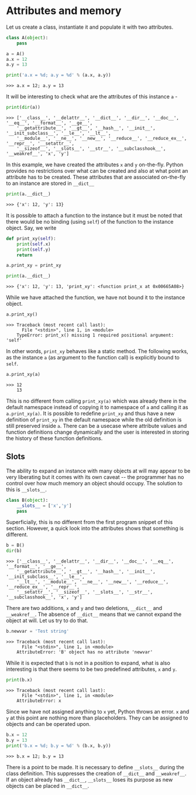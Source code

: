 # Attributes and memory

Let us create a class, instantiate it and populate it with two attributes.
```python
class A(object):
    pass

a = A()
a.x = 12
a.y = 13

print('a.x = %d; a.y = %d' % (a.x, a.y))
```
```
>>> a.x = 12; a.y = 13
```

It will be interesting to check what are the attributes of this instance `a` -

```python
print(dir(a))
```
```
>>> ['__class__', '__delattr__', '__dict__', '__dir__', '__doc__', '__eq__', '__format__', '__ge__', 
    '__getattribute__', '__gt__', '__hash__', '__init__', '__init_subclass__', '__le__', '__lt__', 
    '__module__', '__ne__', '__new__', '__reduce__', '__reduce_ex__', '__repr__', '__setattr__',
    '__sizeof__', '__slots__', '__str__', '__subclasshook__', '__weakref__', 'x', 'y']
```

In this example, we have created the attributes `x` and `y` on-the-fly. Python provides no restrictions over what can be created and also at what point an attribute has to be created. These attributes that are associated on-the-fly to an instance are stored in `__dict__`

```python
print(a.__dict__)
```
```
>>> {'x': 12, 'y': 13}
```

It is possible to attach a function to the instance but it must be noted that there would be no binding (using `self`) of the function to the instance object. Say, we write

```python
def print_xy(self):
    print(self.x)
    print(self.y)
    return

a.print_xy = print_xy

print(a.__dict__)
```
```
>>> {'x': 12, 'y': 13, 'print_xy': <function print_x at 0x00665A08>}
```
    
While we have attached the function, we have not bound it to the instance object.

```python
a.print_xy()
```
```
>>> Traceback (most recent call last):
      File "<stdin>", line 1, in <module>
    TypeError: print_x() missing 1 required positional argument: 'self'
```

In other words, `print_xy` behaves like a static method. The following works, as the instance `a` (as argument to the function call) is explicitly bound to `self`.

```python
a.print_xy(a)
```
```
>>> 12
    13
```

This is no different from calling `print_xy(a)` which was already there in the default namespace instead of copying it to namespace of `a` and calling it as `a.print_xy(a)`. It is possible to redefine `print_xy` and thus have a new definition of `print_xy` in the default namespace while the old definition is still preserved inside `a`. There can be a usecase where attribute values and function definitions change dynamically and the user is interested in storing the history of these function definitions.

## Slots

The ability to expand an instance with many objects at will may appear to be very liberating but it comes with its own caveat -- the programmer has no control over how much memory an object should occupy. The solution to this is `__slots__`.

```python
class B(object):
    __slots__ = ['x','y']
    pass
```

Superficially, this is no different from the first program snippet of this section. However, a quick look into the attributes shows that something is different.

```python
b = B()
dir(b)
```
```
>>> ['__class__', '__delattr__', '__dir__', '__doc__', '__eq__', '__format__', '__ge__', 
    '__getattribute__', '__gt__', '__hash__', '__init__', '__init_subclass__', '__le__', 
    '__lt__', '__module__', '__ne__', '__new__', '__reduce__', '__reduce_ex__', '__repr__',
    '__setattr__', '__sizeof__', '__slots__', '__str__', '__subclasshook__', 'x', 'y']
```

There are two additions, `x` and `y` and two deletions, `__dict__` and `__weakref__`. The absence of `__dict__` means that we cannot expand the object at will. Let us try to do that.

```python
b.newvar = 'Test string'
```
```
>>> Traceback (most recent call last):
      File "<stdin>", line 1, in <module>
    AttributeError: 'B' object has no attribute 'newvar'
```

While it is expected that `b` is not in a position to expand, what is also interesting is that there seems to be two predefined attributes, `x` and `y`.

```python
print(b.x)
```
```
>>> Traceback (most recent call last):
      File "<stdin>", line 1, in <module>
    AttributeError: x
```

Since we have not assigned anything to `x` yet, Python throws an error. `x` and `y` at this point are nothing more than placeholders. They can be assigned to objects and can be operated upon.

```python
b.x = 12
b.y = 13
print('b.x = %d; b.y = %d' % (b.x, b.y))
```
```
>>> b.x = 12; b.y = 13
```

There is a point to be made. It is necessary to define `__slots__` during the class definition. This suppresses the creation of `__dict__` and `__weakref__`. If an object already has `__dict__`, `__slots__` loses its purpose as new objects can be placed in `__dict__`.
